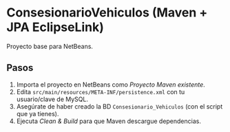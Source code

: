 # ConsesionarioVehiculos (Maven + JPA EclipseLink)

Proyecto base para NetBeans.

## Pasos
1. Importa el proyecto en NetBeans como *Proyecto Maven existente*.
2. Edita `src/main/resources/META-INF/persistence.xml` con tu usuario/clave de MySQL.
3. Asegúrate de haber creado la BD `Consesionario_Vehiculos` (con el script que ya tienes).
4. Ejecuta *Clean & Build* para que Maven descargue dependencias.
